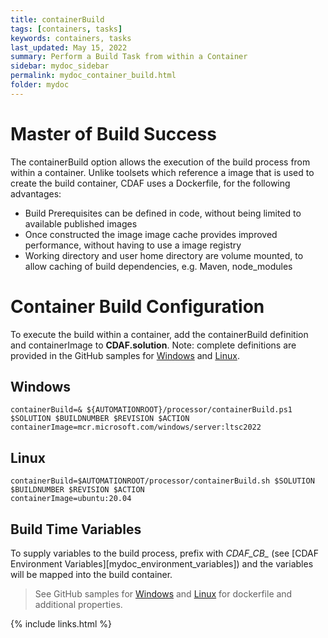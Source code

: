 ```yaml
---
title: containerBuild
tags: [containers, tasks]
keywords: containers, tasks
last_updated: May 15, 2022
summary: Perform a Build Task from within a Container
sidebar: mydoc_sidebar
permalink: mydoc_container_build.html
folder: mydoc
---
```


# Master of Build Success

The containerBuild option allows the execution of the build process from within a container. Unlike toolsets which reference a image that is used to create the build container, CDAF uses a Dockerfile, for the following advantages:

- Build Prerequisites can be defined in code, without being limited to available published images
- Once constructed the image image cache provides improved performance, without having to use a image registry
- Working directory and user home directory are volume mounted, to allow caching of build dependencies, e.g. Maven, node_modules

# Container Build Configuration

To execute the build within a container, add the containerBuild definition and containerImage to **CDAF.solution**. Note: complete definitions are provided in the GitHub samples for [Windows](https://github.com/cdaf/windows/tree/master/samples/containerBuild) and [Linux](https://github.com/cdaf/linux/tree/master/samples/containerBuild).

## Windows

    containerBuild=& ${AUTOMATIONROOT}/processor/containerBuild.ps1 $SOLUTION $BUILDNUMBER $REVISION $ACTION
    containerImage=mcr.microsoft.com/windows/server:ltsc2022

## Linux

    containerBuild=$AUTOMATIONROOT/processor/containerBuild.sh $SOLUTION $BUILDNUMBER $REVISION $ACTION
    containerImage=ubuntu:20.04

## Build Time Variables

To supply variables to the build process, prefix with *CDAF_CB_* (see [CDAF Environment Variables][mydoc_environment_variables]) and the variables will be mapped into the build container.

> See GitHub samples for [Windows](https://github.com/cdaf/windows/tree/master/samples/containerBuild) and [Linux](https://github.com/cdaf/linux/tree/master/samples/containerBuild) for dockerfile and additional properties.

{% include links.html %}
